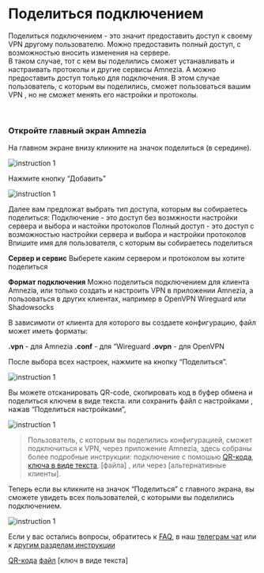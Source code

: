 # Поделиться подключением

Поделиться подключением - это значит предоставить доступ к своему VPN другому пользователю. 
Можно предоставить полный доступ, с возможностью вносить изменения на сервере.  
В таком случае, тот с кем вы поделились сможет устанавливать и настраивать протоколы и другие сервисы Amnezia.
А можно предоставить доступ только для подключения. В этом случае пользователь, с которым вы поделились, сможет
пользоваться вашим VPN , но не сможет менять его настройки и протоколы.  

&nbsp;

### Откройте главный экран Amnezia


На главном экране  внизу  кликните на значок поделиться (в середине).

![instruction 1](https://raw.githubusercontent.com/Aftershock669/amnezia-open-docs/master/docs/ru/instructions/sharing/img/sc_ru_1.png)

Нажмите кнопку “Добавить”

![instruction 1](https://raw.githubusercontent.com/Aftershock669/amnezia-open-docs/master/docs/ru/instructions/sharing/img/sc_ru_2.png)

Далее вам предложат выбрать тип доступа, которым вы собираетесь поделиться:
Подключение - это доступ без возмжности настройки сервера и выбора и настойки протоколов
Полный доступ -  это доступ с возможностью настройки сервера и выбора и настройки протоколов 
Впишите имя для пользователя, с которым вы собираетесь поделиться  

**Сервер и сервис** 
Выберете каким сервером и протоколом вы хотите поделиться 

**Формат  подключения** 
Можно поделиться подключением для клиента  Amnezia, или только создать и настроить VPN в приложении Amnezia, 
а пользоваться  в других  клиентах, например в  OpenVPN Wireguard или Shadowsocks 

В зависимоти от  клиента для которого вы создаете конфигурацию, файл может иметь  форматы: 

**.vpn** - для Amnezia 
**.conf** - для “Wireguard
**.ovpn** - для OpenVPN

После выбора всех настроек, нажмите на кнопку “Поделиться”.

![instruction 1](https://raw.githubusercontent.com/Aftershock669/amnezia-open-docs/master/docs/ru/instructions/sharing/img/sc_ru_3.png)

Вы можете отсканировать QR-code, 
скопировать код в буфер обмена и поделиться ключем в виде текста.  или
сохранить файл с настройками , нажав “Поделиться настройками”,

![instruction 1](https://raw.githubusercontent.com/Aftershock669/amnezia-open-docs/master/docs/ru/instructions/sharing/img/sc_ru_4.png)

>Пользователь, с которым вы поделились конфигурацией, сможет  подключиться к VPN, черeз приложение Amnezia, здесь собраны более подробные инструкции: подключение с помошью [QR-кода], [ключа в виде текста], [файла] , или через [альтернативные клиенты].

Теперь если вы  кликните на значок “Поделиться” с главного экрана, вы сможете увидеть всех пользователей, с которыми вы поделились подключением.

![instruction 1](https://raw.githubusercontent.com/Aftershock669/amnezia-open-docs/master/docs/ru/instructions/sharing/img/sc_ru_5.png)


Если у вас остались вопросы, обратитесь к [FAQ], в наш [телеграм чат] или к [другим разделам инструкции]


[amnezia-site-ext-link]: https://amnezia-web-nx1r.vercel.app
[about-int-link]: /about
[Как запустить свой VPN c помощью Amnezia]: https://amnezia-web-nx1r.vercel.app
[файл]: /about
[QR-кода]: /about
[ключа в виде текста]: /about
[инструкции]: /about 
[FAQ]: /about 
[телеграм чат]: /about 
[другим разделам инструкции]: /about
[QR-кода]
[файл]
[ключ в виде текста]







